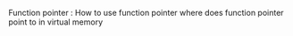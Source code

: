 Function pointer :
					How to use function pointer
					where does function pointer point to in virtual memory